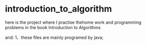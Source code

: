 # introduction_to_algorithm
here is the project where I practise thehome work and programming problems in the book Introduction to Algorithms

and:
1、these files are mainly programed by java;

